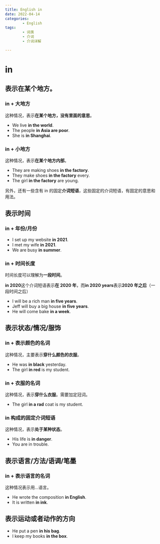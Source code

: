 ```yaml
---
title: English in
date: 2022-04-14
categories:
        - English
tags:
        - 词类
        - 介词
        - 介词详解

---
```


# in

## 表示在某个地方。

### in + 大地方

这种情况，表示**在某个地方，没有里面的意思**。

- We live **in the world**.
- The people **in Asia are poor**.
- She is **in Shanghai**.

### in + 小地方

这种情况，表示**在某个地方内部**。

- They are making shoes **in the factory**.
- They make shoes **in the factory** every.
- The girl **in the factory** are young.

另外，还有一些含有 in 的固定**介词短语**，这些固定的介词短语，有固定的意思和用法。

## 表示时间

### in + 年份/月份

- I set up my website **in 2021**.
- I met my wife **in 2021**.
- We are busy **in summer**.

### in + 时间长度

时间长度可以理解为**一段时间**。

**in 2020**这个介词短语表示**在 2020 年**，而**in 2020 years**表示**2020 年之后**（一段时间之后）

- I will be a rich man **in five years**.
- Jeff will buy a big house **in five years**.
- He will come bake **in a week**.

## 表示状态/情况/服饰

### in + 表示颜色的名词

这种情况，主要表示**穿什么颜色的衣服**。

- He was **in black** yesterday.
- The girl **in red** is my student.

### in + 衣服的名词

这种情况，表示**穿什么衣服**。需要加定冠词。

- The girl **in a rad** coat is my student.

### in 构成的固定介词短语

这种情况，表示**处于某种状态**。

- His life is **in danger**.
- You are in trouble.

## 表示语言/方法/语调/笔墨

### in + 表示语言的名词

这种情况表示用...语言。

- He wrote the composition **in English**.
- It is written **in ink**.

## 表示运动或者动作的方向

- He put a pen **in his bag**.
- I keep my books **in the box**.
